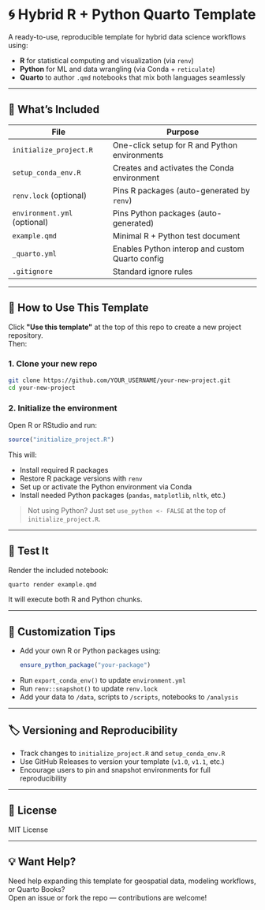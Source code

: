 # 🌀 Hybrid R + Python Quarto Template

A ready-to-use, reproducible template for hybrid data science workflows using:

- **R** for statistical computing and visualization (via `renv`)
- **Python** for ML and data wrangling (via Conda + `reticulate`)
- **Quarto** to author `.qmd` notebooks that mix both languages seamlessly

---

## 🚀 What’s Included

| File                   | Purpose                                         |
|------------------------|-------------------------------------------------|
| `initialize_project.R` | One-click setup for R and Python environments   |
| `setup_conda_env.R`    | Creates and activates the Conda environment     |
| `renv.lock` (optional) | Pins R packages (auto-generated by `renv`)      |
| `environment.yml` (optional) | Pins Python packages (auto-generated)   |
| `example.qmd`          | Minimal R + Python test document                |
| `_quarto.yml`          | Enables Python interop and custom Quarto config |
| `.gitignore`           | Standard ignore rules                           |

---

## 🧭 How to Use This Template

Click **"Use this template"** at the top of this repo to create a new project repository.  
Then:

### 1. Clone your new repo

```bash
git clone https://github.com/YOUR_USERNAME/your-new-project.git
cd your-new-project
```

### 2. Initialize the environment

Open R or RStudio and run:

```r
source("initialize_project.R")
```

This will:
- Install required R packages
- Restore R package versions with `renv`
- Set up or activate the Python environment via Conda
- Install needed Python packages (`pandas`, `matplotlib`, `nltk`, etc.)

> Not using Python? Just set `use_python <- FALSE` at the top of `initialize_project.R`.

---

## 🧪 Test It

Render the included notebook:

```bash
quarto render example.qmd
```

It will execute both R and Python chunks.

---

## 🧩 Customization Tips

- Add your own R or Python packages using:
  ```r
  ensure_python_package("your-package")
  ```
- Run `export_conda_env()` to update `environment.yml`
- Run `renv::snapshot()` to update `renv.lock`
- Add your data to `/data`, scripts to `/scripts`, notebooks to `/analysis`

---

## 🏷 Versioning and Reproducibility

- Track changes to `initialize_project.R` and `setup_conda_env.R`
- Use GitHub Releases to version your template (`v1.0`, `v1.1`, etc.)
- Encourage users to pin and snapshot environments for full reproducibility

---

## 🪪 License

MIT License 

---

## 💡 Want Help?

Need help expanding this template for geospatial data, modeling workflows, or Quarto Books?  
Open an issue or fork the repo — contributions are welcome!
